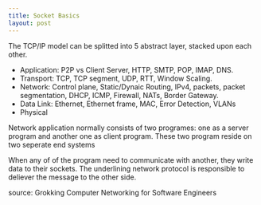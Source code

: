 ```yaml
---
title: Socket Basics
layout: post
---
```


The TCP/IP model can be splitted into 5 abstract layer, stacked upon each other.
   - Application: P2P vs Client Server, HTTP, SMTP, POP, IMAP, DNS.
   - Transport: TCP, TCP segment, UDP, RTT, Window Scaling.
   - Network: Control plane, Static/Dynaic Routing, IPv4, packets, packet segmentation, DHCP, ICMP, Firewall, NATs, Border Gateway.
   - Data Link: Ethernet, Ethernet frame, MAC, Error Detection, VLANs
   - Physical


Network application normally consists of two programes: one as a server program and another one as client program. These two program reside on two seperate end systems

When any of of the program need to communicate with another, they write data to their sockets. The underlining network protocol is responsible to deliever the message to the other side.


source: Grokking Computer Networking for Software Engineers

